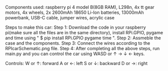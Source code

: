 Components used:
  raspberry pi 4 model B(8GB RAM),
  L298n, 4x tt gear motors, 4x wheels,
  2x 2600mAh 18650 Li-Ion batteries,
  13000mAh powerbank,
  USB-C cable,
  jumper wires,
  acrylic case

Steps to make this car:
  Step 1:
    Download the code in your raspberry pi(make sure all the files are in the same directory), install RPi.GPIO, pygame and time using " $ pip install RPi.GPIO pygame time ".
  Step 2:
    Assmeble the case and the components.
  Step 3:
    Connect the wires according to the RPIcarSchematic.png file.
  Step 4:
    After completing all the above steps, run main.py and you can control the car using WASD or ↑ → ↓ ← keys.

Controls:
  W or ↑:
    forward
  A or ←:
    left
  S or ↓:
    backward
  D or →:
    right
